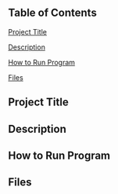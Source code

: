## Table of Contents
[Project Title](#Project-Title)

[Description](#Description)

[How to Run Program](#How-to-Run-Program)

[Files](#Files)


## Project Title
## Description
## How to Run Program
## Files
